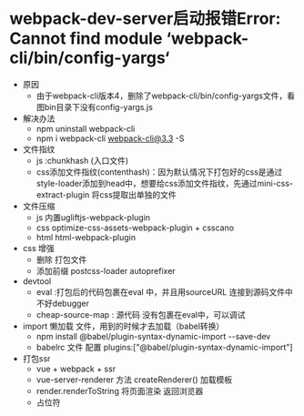# webpack-dev-server启动报错Error: Cannot find module ‘webpack-cli/bin/config-yargs‘
- 原因
  - 由于webpack-cli版本4，删除了webpack-cli/bin/config-yargs文件，看图bin目录下没有config-yargs.js
- 解决办法
  - npm uninstall webpack-cli
  - npm i webpack-cli webpack-cli@3.3 -S
- 文件指纹
  - js :chunkhash (入口文件)
  - css添加文件指纹(contenthash)：因为默认情况下打包好的css是通过style-loader添加到head中，想要给css添加文件指纹，先通过mini-css-extract-plugin 将css提取出单独的文件
- 文件压缩
   - js  内置ugliftjs-webpack-plugin
   - css optimize-css-assets-webpack-plugin + csscano
   - html html-webpack-plugin
- css 增强
   - 删除 打包文件
   - 添加前缀 postcss-loader autoprefixer
- devtool
   - eval :打包后的代码包裹在eval 中，并且用sourceURL 连接到源码文件中 不好debugger
   - cheap-source-map : 源代码 没有包裹在eval中，可以调试
- import 懒加载 文件，用到的时候才去加载（babel转换）
   - npm install @babel/plugin-syntax-dynamic-import --save-dev
   - babelrc 文件 配置 plugins:["@babel/plugin-syntax-dynamic-import"]
- 打包ssr 
   - vue + webpack + ssr
   - vue-server-renderer  方法 createRenderer() 加载模板 
   - render.renderToString 将页面渲染 返回浏览器
   -   <!--vue-ssr-outlet--> 占位符
  
